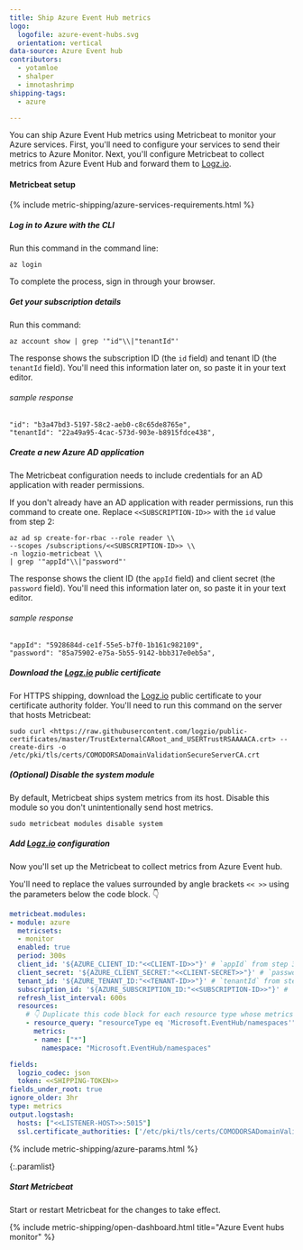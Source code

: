 ```yaml
---
title: Ship Azure Event Hub metrics 
logo:
  logofile: azure-event-hubs.svg
  orientation: vertical
data-source: Azure Event hub
contributors:
  - yotamloe
  - shalper
  - imnotashrimp
shipping-tags:
  - azure

---
```


You can ship Azure Event Hub metrics using Metricbeat to monitor your Azure services. 
First, you'll need to configure your services
to send their metrics to Azure Monitor. 
Next, you'll configure Metricbeat
to collect metrics from Azure Event Hub
and forward them to [Logz.io](http://logz.io/).

#### Metricbeat setup

{% include metric-shipping/azure-services-requirements.html %}

<div class="tasklist">

##### Log in to Azure with the CLI

Run this command in the command line:

```shell
az login
```
To complete the process, sign in through your browser.

##### Get your subscription details

Run this command:

```shell
az account show | grep '"id"\\|"tenantId"'
```

The response shows the subscription ID (the `id` field)
and tenant ID (the `tenantId` field).
You'll need this information later on, so paste it in your text editor.

###### sample response

```shell
"id": "b3a47bd3-5197-58c2-aeb0-c8c65de8765e",
"tenantId": "22a49a95-4cac-573d-903e-b8915fdce438",
```

##### Create a new Azure AD application

The Metricbeat configuration needs to include credentials for an AD application with reader permissions.

If you don't already have an AD application with reader permissions,
run this command to create one.
Replace `<<SUBSCRIPTION-ID>>` with the `id` value from step 2:

```shell
az ad sp create-for-rbac --role reader \\
--scopes /subscriptions/<<SUBSCRIPTION-ID>> \\
-n logzio-metricbeat \\
| grep '"appId"\\|"password"'
```

The response shows the client ID (the `appId` field)
and client secret (the `password` field).
You'll need this information later on, so paste it in your text editor.

###### sample response

```shell
"appId": "5928684d-ce1f-55e5-b7f0-1b161c982109",
"password": "85a75902-e75a-5b55-9142-bbb317e0eb5a",
```

##### Download the [Logz.io](http://logz.io/) public certificate

For HTTPS shipping, download the [Logz.io](http://logz.io/) public certificate to your certificate authority folder.
You'll need to run this command on the server that hosts Metricbeat:

```
sudo curl <https://raw.githubusercontent.com/logzio/public-certificates/master/TrustExternalCARoot_and_USERTrustRSAAAACA.crt> --create-dirs -o /etc/pki/tls/certs/COMODORSADomainValidationSecureServerCA.crt
```

##### (_Optional_) Disable the system module

By default, Metricbeat ships system metrics from its host.
Disable this module so you don't unintentionally send host metrics.

```
sudo metricbeat modules disable system
```

##### Add [Logz.io](http://logz.io/) configuration

Now you'll set up the Metricbeat
to collect metrics from Azure Event hub.

You'll need to replace the values surrounded by angle brackets
`<< >>`
using the parameters below the code block. 👇

```yml
metricbeat.modules:
- module: azure
  metricsets:
  - monitor
  enabled: true
  period: 300s
  client_id: '${AZURE_CLIENT_ID:"<<CLIENT-ID>>"}' # `appId` from step 3
  client_secret: '${AZURE_CLIENT_SECRET:"<<CLIENT-SECRET>>"}' # `password` from step 3
  tenant_id: '${AZURE_TENANT_ID:"<<TENANT-ID>>"}' # `tenantId` from step 2
  subscription_id: '${AZURE_SUBSCRIPTION_ID:"<<SUBSCRIPTION-ID>>"}' # `id` from step 2
  refresh_list_interval: 600s
  resources:
    # 👇 Duplicate this code block for each resource type whose metrics you want to ship.
    - resource_query: "resourceType eq 'Microsoft.EventHub/namespaces'"
      metrics:
      - name: ["*"]
        namespace: "Microsoft.EventHub/namespaces"

fields:
  logzio_codec: json
  token: <<SHIPPING-TOKEN>>
fields_under_root: true
ignore_older: 3hr
type: metrics
output.logstash:
  hosts: ["<<LISTENER-HOST>>:5015"]
  ssl.certificate_authorities: ['/etc/pki/tls/certs/COMODORSADomainValidationSecureServerCA.crt']
```

{% include metric-shipping/azure-params.html %}

{:.paramlist}

##### Start Metricbeat

Start or restart Metricbeat for the changes to take effect.

{% include metric-shipping/open-dashboard.html title="Azure Event hubs monitor" %}


</div>
